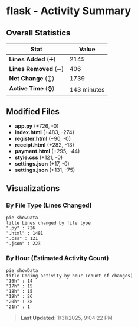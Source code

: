 # flask - Activity Summary 

## Overall Statistics

| Stat                   | Value                                                             |
| ---------------------- | ----------------------------------------------------------------- |
| **Lines Added** (➕)   | 2145                                          |
| **Lines Removed** (➖) | 406                                        |
| **Net Change** (↕)    | 1739                |
| **Active Time** (⌚)   | 143 minutes |


## Modified Files
- **app.py** (+726, -0)
- **index.html** (+483, -274)
- **register.html** (+90, -0)
- **receipt.html** (+282, -13)
- **payment.html** (+295, -44)
- **style.css** (+121, -0)
- **settings.json** (+17, -0)
- **settings.json** (+131, -75)

## Visualizations

### By File Type (Lines Changed)

```mermaid
pie showData
title Lines changed by file type
".py" : 726
".html" : 1481
".css" : 121
".json" : 223
```

### By Hour (Estimated Activity Count)

```mermaid
pie showData
title Coding activity by hour (count of changes)
"16h" : 14
"17h" : 15
"18h" : 15
"19h" : 26
"20h" : 38
"21h" : 1
```


> **Last Updated:** 1/31/2025, 9:04:22 PM